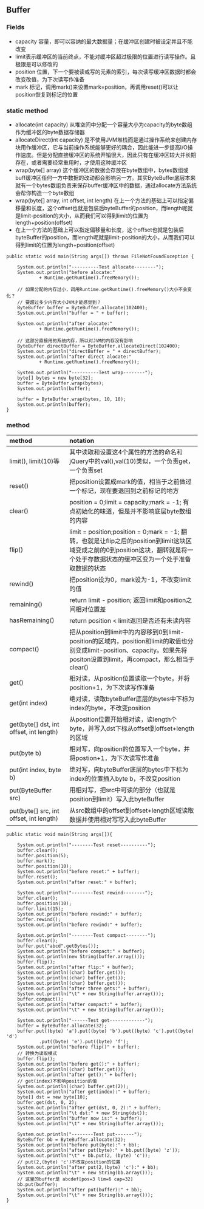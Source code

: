 ## Buffer
### Fields
- capacity 容量，即可以容纳的最大数据量；在缓冲区创建时被设定并且不能改变
- limit表示缓冲区的当前终点，不能对缓冲区超过极限的位置进行读写操作。且极限是可以修改的
- position 位置，下一个要被读或写的元素的索引，每次读写缓冲区数据时都会改变改值，为下次读写作准备
- mark 标记，调用mark()来设置mark=position，再调用reset()可以让position恢复到标记的位置

### static method
- allocate(int capacity)
  从堆空间中分配一个容量大小为capacity的byte数组作为缓冲区的byte数据存储器
- allocateDirect(int capacity)
  是不使用JVM堆栈而是通过操作系统来创建内存块用作缓冲区，它与当前操作系统能够更好的耦合，因此能进一步提高I/O操作速度。但是分配直接缓冲区的系统开销很大，因此只有在缓冲区较大并长期存在，或者需要经常重用时，才使用这种缓冲区
- wrap(byte[] array)
  这个缓冲区的数据会存放在byte数组中，bytes数组或buff缓冲区任何一方中数据的改动都会影响另一方。其实ByteBuffer底层本来就有一个bytes数组负责来保存buffer缓冲区中的数据，通过allocate方法系统会帮你构造一个byte数组
- wrap(byte[] array, int offset, int length) 在上一个方法的基础上可以指定偏移量和长度，这个offset也就是包装后byteBuffer的position，而length呢就是limit-position的大小，从而我们可以得到limit的位置为length+position(offset)
- 在上一个方法的基础上可以指定偏移量和长度，这个offset也就是包装后byteBuffer的position，而length呢就是limit-position的大小，从而我们可以得到limit的位置为length+position(offset)

```
public static void main(String args[]) throws FileNotFoundException {

    System.out.println("----------Test allocate--------");
    System.out.println("before alocate:"
            + Runtime.getRuntime().freeMemory());
    
    // 如果分配的内存过小，调用Runtime.getRuntime().freeMemory()大小不会变化？
    // 要超过多少内存大小JVM才能感觉到？
    ByteBuffer buffer = ByteBuffer.allocate(102400);
    System.out.println("buffer = " + buffer);
    
    System.out.println("after alocate:"
            + Runtime.getRuntime().freeMemory());
    
    // 这部分直接用的系统内存，所以对JVM的内存没有影响
    ByteBuffer directBuffer = ByteBuffer.allocateDirect(102400);
    System.out.println("directBuffer = " + directBuffer);
    System.out.println("after direct alocate:"
            + Runtime.getRuntime().freeMemory());
    
    System.out.println("----------Test wrap--------");
    byte[] bytes = new byte[32];
    buffer = ByteBuffer.wrap(bytes);
    System.out.println(buffer);
    
    buffer = ByteBuffer.wrap(bytes, 10, 10);
    System.out.println(buffer);	
}
```

### method
|method|notation|
|:----------------------------------------|:----------------------------------------------------------------------------------------------------------------------------------------------------------------|
| limit(), limit(10)等                    | 其中读取和设置这4个属性的方法的命名和jQuery中的val(),val(10)类似，一个负责get，一个负责set                                                                                  |
| reset()                                 | 把position设置成mark的值，相当于之前做过一个标记，现在要退回到之前标记的地方                                                                                                |
| clear()                                 | position = 0;limit = capacity;mark = -1;  有点初始化的味道，但是并不影响底层byte数组的内容                                                                              |
| flip()                                  | limit = position;position = 0;mark = -1;  翻转，也就是让flip之后的position到limit这块区域变成之前的0到position这块，翻转就是将一个处于存数据状态的缓冲区变为一个处于准备取数据的状态 |
| rewind()                                | 把position设为0，mark设为-1，不改变limit的值                                                                                                                         |
| remaining()                             | return limit - position; 返回limit和position之间相对位置差                                                                                                          |
| hasRemaining()                          | return position < limit返回是否还有未读内容                                                                                                                         |
| compact()                               | 把从position到limit中的内容移到0到limit-position的区域内，position和limit的取值也分别变成limit-position、capacity。如果先将positon设置到limit，再compact，那么相当于clear()    |
| get()                                   | 相对读，从position位置读取一个byte，并将position+1，为下次读写作准备                                                                                                     |
| get(int index)                          | 绝对读，读取byteBuffer底层的bytes中下标为index的byte，不改变position                                                                                                   |
| get(byte[] dst, int offset, int length) | 从position位置开始相对读，读length个byte，并写入dst下标从offset到offset+length的区域                                                                                    |
| put(byte b)                             | 相对写，向position的位置写入一个byte，并将postion+1，为下次读写作准备                                                                                                    |
| put(int index, byte b)                  | 绝对写，向byteBuffer底层的bytes中下标为index的位置插入byte b，不改变position                                                                                            |
| put(ByteBuffer src)                     | 用相对写，把src中可读的部分（也就是position到limit）写入此byteBuffer                                                                                                    |
| put(byte[] src, int offset, int length) | 从src数组中的offset到offset+length区域读取数据并使用相对写写入此byteBuffer                                                                                              |

```
public static void main(String args[]){

    System.out.println("--------Test reset----------");
    buffer.clear();
    buffer.position(5);
    buffer.mark();
    buffer.position(10);
    System.out.println("before reset:" + buffer);
    buffer.reset();
    System.out.println("after reset:" + buffer);

    System.out.println("--------Test rewind--------");
    buffer.clear();
    buffer.position(10);
    buffer.limit(15);
    System.out.println("before rewind:" + buffer);
    buffer.rewind();
    System.out.println("before rewind:" + buffer);

    System.out.println("--------Test compact--------");
    buffer.clear();
    buffer.put("abcd".getBytes());
    System.out.println("before compact:" + buffer);
    System.out.println(new String(buffer.array()));
    buffer.flip();
    System.out.println("after flip:" + buffer);
    System.out.println((char) buffer.get());
    System.out.println((char) buffer.get());
    System.out.println((char) buffer.get());
    System.out.println("after three gets:" + buffer);
    System.out.println("\t" + new String(buffer.array()));
    buffer.compact();
    System.out.println("after compact:" + buffer);
    System.out.println("\t" + new String(buffer.array()));

    System.out.println("------Test get-------------");
    buffer = ByteBuffer.allocate(32);
    buffer.put((byte) 'a').put((byte) 'b').put((byte) 'c').put((byte) 'd')
            .put((byte) 'e').put((byte) 'f');
    System.out.println("before flip()" + buffer);
    // 转换为读取模式
    buffer.flip();
    System.out.println("before get():" + buffer);
    System.out.println((char) buffer.get());
    System.out.println("after get():" + buffer);
    // get(index)不影响position的值
    System.out.println((char) buffer.get(2));
    System.out.println("after get(index):" + buffer);
    byte[] dst = new byte[10];
    buffer.get(dst, 0, 2);
    System.out.println("after get(dst, 0, 2):" + buffer);
    System.out.println("\t dst:" + new String(dst));
    System.out.println("buffer now is:" + buffer);
    System.out.println("\t" + new String(buffer.array()));

    System.out.println("--------Test put-------");
    ByteBuffer bb = ByteBuffer.allocate(32);
    System.out.println("before put(byte):" + bb);
    System.out.println("after put(byte):" + bb.put((byte) 'z'));
    System.out.println("\t" + bb.put(2, (byte) 'c'));
    // put(2,(byte) 'c')不改变position的位置
    System.out.println("after put(2,(byte) 'c'):" + bb);
    System.out.println("\t" + new String(bb.array()));
    // 这里的buffer是 abcdef[pos=3 lim=6 cap=32]
    bb.put(buffer);
    System.out.println("after put(buffer):" + bb);
    System.out.println("\t" + new String(bb.array()));
}
```